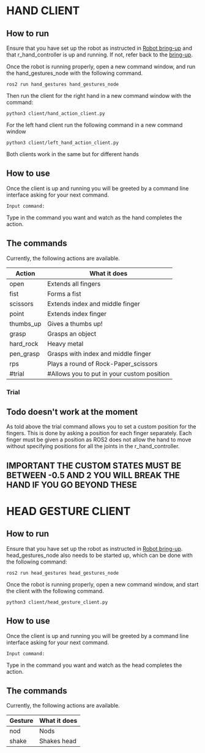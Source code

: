 # HAND CLIENT

## How to run

Ensure that you have set up the robot as instructed in [Robot bring-up](../docs/BRINGUP.md) and that r_hand_controller is up and running. If not, refer back to the [bring-up](../docs/BRINGUP.md).

Once the robot is running properly, open a new command window, and run the hand_gestures_node with the following command.
```
ros2 run hand_gestures hand_gestures_node
```
Then run the client for the right hand in a new command window with the command:

```
python3 client/hand_action_client.py 
```

For the left hand client run the following command in a new command window

```
python3 client/left_hand_action_client.py 
```
Both clients work in the same but for different hands

## How to use

Once the client is up and running you will be greeted by a command line interface asking for your next command.

```
Input command:
```

Type in the command you want and watch as the hand completes the action.

## The commands

Currently, the following actions are available.

| Action    | What it does                              |
| --------  | ----------------------------------------- | 
| open      | Extends all fingers                       | 
| fist      | Forms a fist                              | 
| scissors  | Extends index and middle finger           | 
| point     | Extends index finger                      | 
| thumbs_up | Gives a thumbs up!                        | 
| grasp     | Grasps an object                          | 
| hard_rock | Heavy metal                               | 
| pen_grasp | Grasps with index and middle finger       | 
| rps       | Plays a round of Rock-Paper_scissors      | 
| #trial     | #Allows you to put in your custom position | 

### Trial
## Todo doesn't work at the moment
As told above the trial command allows you to set a custom position for the fingers. This is done by asking a position for each finger separately. Each finger must be given a position as ROS2 does not allow the hand to move without specifying positions for all the joints in the r_hand_controller. 

## IMPORTANT THE CUSTOM STATES MUST BE BETWEEN -0.5 AND 2 YOU WILL BREAK THE HAND IF YOU GO BEYOND THESE

# HEAD GESTURE CLIENT

## How to run

Ensure that you have set up the robot as instructed in [Robot bring-up](../docs/BRINGUP.md). head_gestures_node also needs to be started up, which can be done with the following command:

```
ros2 run head_gestures head_gestures_node
```

Once the robot is running properly, open a new command window, and start the client with the following command.

```
python3 client/head_gesture_client.py 
```

## How to use

Once the client is up and running you will be greeted by a command line interface asking for your next command.

```
Input command:
```

Type in the command you want and watch as the head completes the action.

## The commands

Currently, the following actions are available.

| Gesture   | What it does                              |
| --------  | ----------------------------------------- | 
| nod       | Nods                                      | 
| shake     | Shakes head                               | 